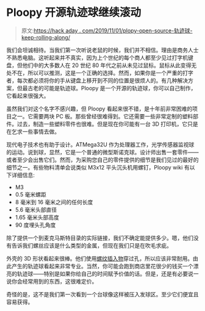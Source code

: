 # Ploopy 开源轨迹球继续滚动

> 原文:[https://hack aday . com/2019/11/01/plopy-open-source-轨迹球-keep-rolling-along/](https://hackaday.com/2019/11/01/ploopy-open-source-trackball-keeps-rolling-along/)

我们会坦诚相待。当我们第一次听说老鼠的时候，我们并不相信。理由是商务人士不熟悉电脑。这听起来并不真实，因为上个世纪的每个商人都至少见过打字机键盘，但他们中的大多数人在 20 世纪 80 年代之前从未见过鼠标。鼠标从此变得无处不在，所以可以推测，这是一个正确的选择。然而，如果你是一个严重的打字者，每次都必须将你的手从键盘上移开到不同的位置是很烦人的。有几种解决方案，但最古老的可能是轨迹球。Ploopy 是一个开源的轨迹球，你可以自己制作，它看起来很强大。

虽然我们对这个名字不感兴趣，但 Ploopy 看起来很不错，是十年前非常困难的项目之一。它需要两块 PC 板。那些曾经很难得到。它还需要一些非常定制的塑料部件。过去，制造一些塑料零件也很难。但是现在你可能有一台 3D 打印机，它只是在乞求一些事情去做。

现代电子技术也有助于设计。ATMega32U 作为处理器工作，光学传感器监视球的运动。说到球，显然，它是一个普通的微型斯诺克球。设计师出售一套零件——或者至少会出售它们。然而，为采购您自己的零件提供的细节是我们见过的最好的细节之一。有些物料清单会说类似 M3x12 平头沉头机用螺钉，Ploopy wiki 有以下详细信息:

*   M3
*   0.5 毫米螺距
*   8 毫米到 16 毫米之间的任何长度
*   5.6 毫米头部直径
*   1.65 毫米头部高度
*   90 度埋头孔角度

除了提供一个到麦克马斯特目录的实际链接，我们不确定能提供多少。嗯，他们没有告诉我们螺丝应该是什么类型的金属，但现在我们只是在吹毛求疵。

外壳的 3D 形状看起来很棒。他们使用[螺纹插入物](https://hackaday.com/2019/02/28/threading-3d-printed-parts-how-to-use-heat-set-inserts/)穿过孔，所以应该非常耐用。由此产生的轨迹球看起来非常专业。当然，你可能会跑到商店里花很少的钱买一个漂亮的轨迹球——特别是如果你给自己的时间赋予价值的话。但是，还是有必要说一说你会经常用到的东西，这很难定价。

奇怪的是，这不是我们第一次看到一个台球像这样被压入发球区。至少它们便宜且容易获得。